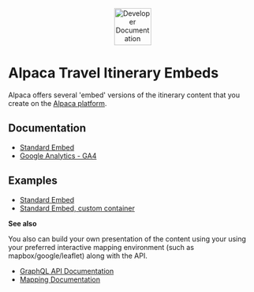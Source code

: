 <div align="center">
  <img alt="Developer Documentation" src="https://developer.alpacamaps.com/_media/logo.svg" height="75" width="75" />
</div>

# Alpaca Travel Itinerary Embeds

Alpaca offers several 'embed' versions of the itinerary content that you create
on the [Alpaca platform](https://www.alpaca.travel/).

## Documentation

- [Standard Embed](https://alpacatravel.github.io/embed-docs/docs/Standard%20Embed/)
- [Google Analytics - GA4](https://alpacatravel.github.io/embed-docs/docs/GA4%20Analytics/)

## Examples

- [Standard Embed](https://alpacatravel.github.io/embed-docs/examples/standard%20embed/)
- [Standard Embed, custom container](https://alpacatravel.github.io/embed-docs/examples/standard%20embed%20custom%20container/)

**See also**

You also can build your own presentation of the content using your using your
preferred interactive mapping environment (such as mapbox/google/leaflet) along
with the API.

- [GraphQL API Documentation](https://github.com/AlpacaTravel/graphql-docs)
- [Mapping Documentation](https://github.com/AlpacaTravel/mapping-docs)
